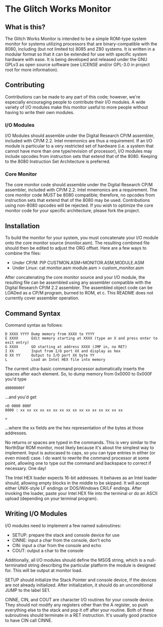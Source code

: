 The Glitch Works Monitor
========================

What is this?
-------------

The Glitch Works Monitor is intended to be a simple ROM-type system monitor for systems utilizing processors that are binary-compatible with the 8080, including (but not limited to) 8085 and Z80 systems. It is written in a modular format so that it can be extended for use with specific system hardware with ease. It is being developed and released under the GNU GPLv3 as open source software (see LICENSE and/or GPL-3.0 in project root for more information).

Contributing
------------

Contributions can be made to any part of this code; however, we're especially encouraging people to contribute their I/O modules. A wide variety of I/O modules make this monitor useful to more people without having to write their own modules.

### I/O Modules

I/O Modules should assemble under the Digital Research CP/M assembler, included with CP/M 2.2. Intel mnemonics are thus a requirement. If an I/O module is particular to a very restricted set of hardware (i.e. a system that cannot have more than one type/revision of processor), I/O modules may include opcodes from instruction sets that extend that of the 8080. Keeping to the 8080 Instruction Set Architecture is preferred.

### Core Monitor

The core monitor code should assemble under the Digital Research CP/M assembler, included with CP/M 2.2. Intel mnemonics are a requirement. The core monitor code *MUST* be 8080 compatible; therefore, no opcodes from instruction sets that extend that of the 8080 may be used. Contributions using non-8080 opcodes will be rejected. If you wish to optimize the core monitor code for your specific architecture, please fork the project.

Installation
------------

To build the monitor for your system, you must concatenate your I/O module onto the core monitor source (monitor.asm). The resulting combined file should then be edited to adjust the ORG offset. Here are a few ways to combine the files:

* Under CP/M: PIP CUSTMON.ASM=MONITOR.ASM,MODULE.ASM
* Under Linux: cat monitor.asm module.asm > custom_monitor.asm

After concatenating the core monitor source and your I/O module, the resulting file can be assembled using any assembler compatible with the Digital Research CP/M 2.2 assembler. The assembled object code can be LOADed as a CP/M program, burned to ROM, et c. This README does not currently cover assembler operation.

Command Syntax
--------------

Command syntax as follows:

	D XXXX YYYY	Dump memory from XXXX to YYYY
	E XXXX		Edit memory starting at XXXX (type an X and press enter to exit entry)
	G XXXX		GO starting at address XXXX (JMP in, no RET)
	I XX		Input from I/O port XX and display as hex
	O XX YY		Output to I/O port XX byte YY
	L           Load an Intel HEX file into memory

The current ultra-basic command processor automatically inserts the spaces after each element.
So, to dump memory from 0x0000 to 0x000F you'd type

	d0000000f

...and you'd get

	>D 0000 000F
	0000 : xx xx xx xx xx xx xx xx xx xx xx xx xx xx xx xx
	
	>

...where the xx fields are the hex representation of the bytes at those addresses.

No returns or spaces are typed in the commands. This is very similar to the NorthStar ROM monitor,
most likely because it's about the simplest way to implement. Input is autocased to caps, so you can
type entries in either (or even mixed) case. I do want to rewrite the command processor at some point,
allowing one to type out the command and backspace to correct if necessary. One day!

The Intel HEX loader expects 16-bit addresses. It behaves as an Intel loader should, allowing empty blocks in the middle to be skipped. It will accept either UNIX-style LF endings or DOS/Windows CR/LF endings. After invoking the loader, paste your Intel HEX file into the terminal or do an ASCII upload (depending on your terminal program).

Writing I/O Modules
-------------------

I/O modules need to implement a few named subroutines:

* SETUP: prepare the stack and console device for use
* CINNE: input a char from the console, don't echo
* CIN: input a char from the console and echo
* COUT: output a char to the console

Additionally, all I/O modules should define the MSG$ string, which is a null-terminated string describing the particular platform the module is designed for. This will be output at monitor load.

SETUP should initialize the Stack Pointer and console device, if the devices are not already initialized. After initialization, it should do an unconditional JUMP to the label SE1.

CINNE, CIN, and COUT are character I/O routines for your console device. They should not modify any registers other than the A register, so push everything else to the stack and pop it off after your routine. Both of these subroutines should terminate in a RET instruction. It's usually good practice to have CIN call CINNE.

